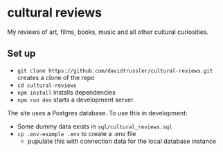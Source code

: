 # cultural reviews

My reviews of art, films, books, music and all other cultural curiosities. 

## Set up

- `git clone https://github.com/davidtrussler/cultural-reviews.git` creates a clone of the repo
- `cd cultural-reviews`
- `npm install` installs dependencies
- `npm run dev` starts a development server

The site uses a Postgres database. To use this in development: 
- Some dummy data exists in `sql/cultural_reviews.sql`
- `cp .env-example .env` to create a .env file
  - pupulate this with connection data for the local database instance
